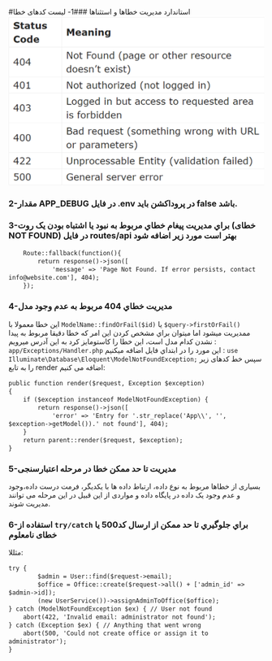 #استاندارد مدیریت خطاها و استثناها
###1- لیست کدهای خطا
![img_1.png](img_1.png)

### 2-مقدار APP_DEBUG در فایل .env در پروداکشن باید false  باشد.

### 3-براي مدیریت پیغام خطاي مربوط به نبود یا اشتباه بودن یک روت (خطای NOT FOUND) در فایل routes/api بهتر است مورد زیر اضافه شود
```
    Route::fallback(function(){
        return response()->json([
            'message' => 'Page Not Found. If error persists, contact info@website.com'], 404);
    });
```
### 4-مدیریت خطاي 404 مربوط به عدم وجود مدل
این خطا معمولا با 
`ModelName::findOrFail($id)`
یا
`$query->firstOrFail()`
ممدیریت میشود اما میتوان براي مشخص کردن این امر که خطا دقیقا مربوط به پیدا نشدن کدام مدل است، این خطا را کاستومایز کرد
به این آدرس میرویم :
`app/Exceptions/Handler.php`
این مورد را در ابتداي فایل اضافه میکنیم :
`use Illuminate\Database\Eloquent\ModelNotFoundException;`
سپس خط کدهای زیر را به تابع render اضافه می کنیم:
```
public function render($request, Exception $exception)
{
    if ($exception instanceof ModelNotFoundException) {
        return response()->json([
            'error' => 'Entry for '.str_replace('App\\', '', $exception->getModel()).' not found'], 404);
    }
    return parent::render($request, $exception);
}
```
### 5-مدیریت تا حد ممکن خطا در مرحله اعتبارسنجی
بسیاری از خطاها مربوط به نوع داده، ارتباط داده ها با یکدیگر، فرمت درست داده،وجود و عدم وجود یک داده در پایگاه داده و مواردی از این قبیل در این مرحله می توانند مدیریت شوند.

### 6-استفاده از `try/catch` براي جلوگیري تا حد ممکن از ارسال کد500 یا خطای نامعلوم
مثللا:
```
try {
        $admin = User::find($request->email);
        $office = Office::create($request->all() + ['admin_id' => $admin->id]);
        (new UserService())->assignAdminToOffice($office);
} catch (ModelNotFoundException $ex) { // User not found
    abort(422, 'Invalid email: administrator not found');
} catch (Exception $ex) { // Anything that went wrong
    abort(500, 'Could not create office or assign it to administrator');
}

```

